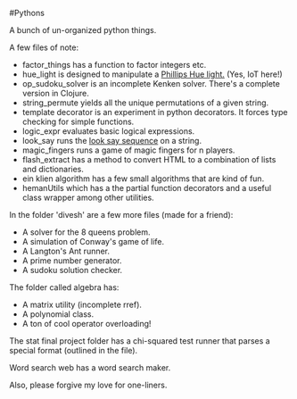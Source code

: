 #Pythons

A bunch of un-organized python things.

A few files of note:
* factor_things has a function to factor integers etc.
* hue_light is designed to manipulate a [Phillips Hue light.](http://www2.meethue.com/en-us/) (Yes, IoT here!)
* op_sudoku_solver is an incomplete Kenken solver. There's a complete version in Clojure.
* string_permute yields all the unique permutations of a given string.
* template decorator is an experiment in python decorators. It forces type checking for simple functions.
* logic_expr evaluates basic logical expressions.
* look_say runs the [look say sequence](https://en.wikipedia.org/wiki/Look-and-say_sequence) on a string.
* magic_fingers runs a game of magic fingers for n players.
* flash_extract has a method to convert HTML to a combination of lists and dictionaries.
* ein klien algorithm has a few small algorithms that are kind of fun.
* hemanUtils which has a the partial function decorators and a useful class wrapper among other utilities.

In the folder 'divesh' are a few more files (made for a friend):
* A solver for the 8 queens problem.
* A simulation of Conway's game of life.
* A Langton's Ant runner.
* A prime number generator.
* A sudoku solution checker.

The folder called algebra has:
* A matrix utility (incomplete rref).
* A polynomial class.
* A ton of cool operator overloading!

The stat final project folder has a chi-squared test runner that parses a special format (outlined in the file).

Word search web has a word search maker.

Also, please forgive my love for one-liners.
